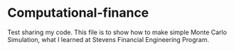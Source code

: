 # Computational-finance
Test sharing my code.
This file is to show how to make simple Monte Carlo Simulation, what I learned at Stevens Financial Engineering Program.
